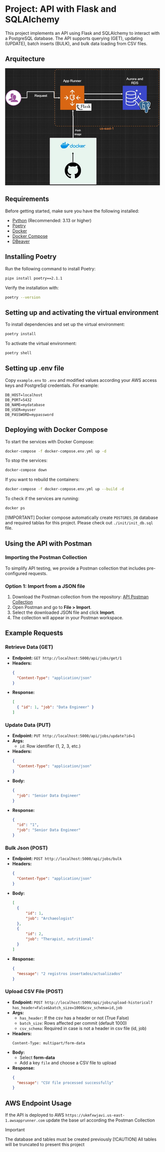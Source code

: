 # Project: API with Flask and SQLAlchemy

This project implements an API using Flask and SQLAlchemy to interact with a PostgreSQL database. The API supports querying (GET), updating (UPDATE), batch inserts (BULK), and bulk data loading from CSV files.

## Arquitecture

![Architecture Diagram](./docs/arquitecture_flask_pg.jpg)

## Requirements

Before getting started, make sure you have the following installed:

- [Python](https://www.python.org/downloads/) (Recommended: 3.13 or higher)
- [Poetry](https://python-poetry.org/docs/#installation)
- [Docker](https://docs.docker.com/get-docker/)
- [Docker Compose](https://docs.docker.com/compose/install/)
- [DBeaver](https://dbeaver.io/)

## Installing Poetry

Run the following command to install Poetry:

```sh
pipx install poetry==2.1.1
```

Verify the installation with:

```sh
poetry --version
```

## Setting up and activating the virtual environment

To install dependencies and set up the virtual environment:

```sh
poetry install
```

To activate the virtual environment:

```sh
poetry shell
```

## Setting up .env file

Copy `example.env` to `.env` and modified values according your AWS access keys and PostgreSql credentials. For example:

```
DB_HOST=localhost
DB_PORT=5432
DB_NAME=mydatabase
DB_USER=myuser
DB_PASSWORD=mypassword
```

## Deploying with Docker Compose

To start the services with Docker Compose:

```sh
docker-compose -f docker-compose.env.yml up -d
```

To stop the services:

```sh
docker-compose down
```

If you want to rebuild the containers:

```sh
docker-compose -f docker-compose.env.yml up --build -d
```

To check if the services are running:

```sh
docker ps
```

[!IMPORTANT]
Docker compose automatically create `POSTGRES_DB` database and required tablas for this project. Please check out `./init/init_db.sql` file.

## Using the API with Postman

### Importing the Postman Collection

To simplify API testing, we provide a Postman collection that includes pre-configured requests.

### Option 1: Import from a JSON file

1. Download the Postman collection from the repository:
   [API Postman Collection](./docs/postman_collection.json)
2. Open Postman and go to **File > Import**.
3. Select the downloaded JSON file and click **Import**.
4. The collection will appear in your Postman workspace.

## Example Requests

### Retrieve Data (GET)
- **Endpoint:** `GET http://localhost:5000/api/jobs/get/1`
- **Headers:**
  ```json
  {
    "Content-Type": "application/json"
  }
  ```
- **Response:**
  ```json
  [
    { "id": 1, "job": "Data Engineer" }
  ]
  ```

### Update Data (PUT)
- **Endpoint:** `PUT http://localhost:5000/api/jobs/update?id=1`
- **Args:**
    - `id`: Row identifier (1, 2, 3, etc.)
- **Headers:**
  ```json
  {
    "Content-Type": "application/json"
  }
  ```
- **Body:**
  ```json
  {
    "job": "Senior Data Engineer"
  }
  ```
- **Response:**
  ```json
  {
    "id": "1",
    "job": "Senior Data Engineer"
  }
  ```

### Bulk Json (POST)
- **Endpoint:** `POST http://localhost:5000/api/jobs/bulk`
- **Headers:**
  ```json
  {
    "Content-Type": "application/json"
  }
  ```
- **Body:**
  ```json
  [
    {
        "id": 1,
        "job": "Archaeologist"
    },
    {
        "id": 2,
        "job": "Therapist, nutritional"
    }
  ]
  ```
- **Response:**
  ```json
  {
    "message": "2 registros insertados/actualizados"
  }
  ```

### Upload CSV File (POST)
- **Endpoint:** `POST http://localhost:5000/api/jobs/upload-historical?has_header=False&batch_size=1000&csv_schema=id,job`
- **Args:**
    - `has_header`: If the csv has a header or not (True False)
    - `batch_size`: Rows affected per commit (default 1000)
    - `csv_schema`: Required in case is not a header in csv file (id, job)
- **Headers:**
  ```
  Content-Type: multipart/form-data
  ```
- **Body:**
  - Select **form-data**
  - Add a key `file` and choose a CSV file to upload
- **Response:**
  ```json
  {
    "message": "CSV file processed successfully"
  }
  ```

## AWS Endpoint Usage

If the API is deployed to AWS `https://ukmfxwjavi.us-east-1.awsapprunner.com` update the base url according the Postman Collection

> [!IMPORTANT]
> The database and tables must be created previously
> [!CAUTION]
> All tables will be truncated to present this project
